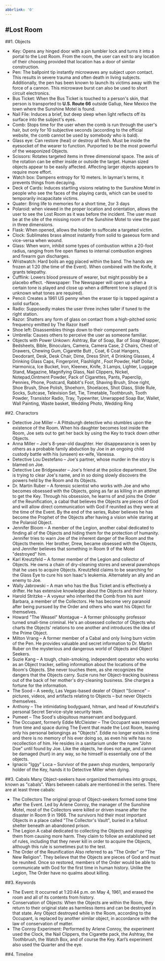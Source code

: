 ```yaml
---
abbrlink: '0'
---
```

#Lost Room
---
##1. Objects
- Key: Opens any hinged door with a pin tumbler lock and turns it into a portal to the Lost Room. From the room, the user can exit to any location of their choosing provided that location has a door of similar construction.
- Pen: The ballpoint tip instantly microwaves any subject upon contact. This results in severe trauma and often death in living subjects. Additionally, the pen has been known to launch its victims away with the force of a cannon. This microwave burst can also be used to short circuit electronics.
- Bus Ticket: When the Bus Ticket is touched to a person's skin, that person is transported to **U.S. Route 66** outside Gallup, New Mexico the town where the Sunshine Motel is found.
- Nail File: Induces a brief, but deep sleep when light reflects off its surface into the subject's eyes.
- Comb: Stops time for the user when the comb is run through the user's hair, but only for 10 subjective seconds (according to the official website, the comb cannot be used by somebody who is bald). 
- Glass eye: Can restore (heal) or destroy all flesh. Must be inside the eyesocket of the wearer to function. Purported to be the most powerful of the weaponized Objects. 
- Scissors: Rotates targeted items in three dimensional space. The axis of the rotation can be either inside or outside the target. Human sized objects appear to be easily affected. Affecting larger objects appears to require more effort. 
- Watch box: Dampens entropy for 10 meters. In layman's terms, it prevents things from decaying. 
- Deck of Cards: Induces startling visions relating to the Sunshine Motel in people who see the faces of the playing cards, which can be used to temporarily incapacitate victims. 
- Quater: Bring life to memories for a short time, 2or 3 days
- Polaroid: when viewed in the proper location and orientation, allows the user to see the Lost Room as it was before the incident. The user must be at the site of the missing room of the Sunshine Motel to view the past in three dimensions. 
- Flask: When opened, allows the holder to suffocate a targeted victim. 
- Clock: Sublimates brass almost instantly from solid to gaseous form and vice-versa when wound. 
- Glass: When worn, inhibit some types of combustion within a 20-foot radius, ranging from fire open flames to internal combustion engines and firearm gun discharges. 
- Wristwatch: Hard boils an egg placed within the band. The hands are frozen at 1:20 (the time of the Event). When combined with the Knife, it grants telepathy. 
- Cufflink: Lowers blood pressure of wearer, but might possibly be a placebo effect. 
-Newspaper: The Newspaper will open up when a certain tone is played and close up when a different tone is played (it is unknown what tones are required).
- Pencil: Creates a 1961 US penny when the eraser tip is tapped against a solid surface. 
- Radio: Supposedly makes the user three inches taller if tuned to the right station. 
- Razor: Shatters any form of glass on contact from a high-pitched sonic frequency emitted by The Razor itself 
- Shoe left: Disassembles things down to their component parts
- Umbrella: Causes others to perceive the user as someone familiar. 
- Objects with Power Unkown: Ashtray, Bar of Soap, Bar of Soap Wrapper, Bedsheets, Bible, Binoculars, Camera, Camera Case, 2 Chairs, Chest of Drawers, Chewing Gum, Cigarette Butt , Coat, 6 Coat Hangers, Deodorant, Desk, Desk Chair, Dime, Dress Shirt, 4 Drinking Glasses, 4 Drinking Glass Caps, Fingerprint, Flashlight , Foot Powder, Half Dollar, Harmonica, Ice Bucket, Iron, Kleenex, Knife, 3 Lamps, Lighter, Luggage Stand, Magazine, Magnifying Glass, Nail Clippers, Nickel, Notepad,Ointment Powder, Pack of Cigarettes, Pants, Paperclip, Pennies, Phone, Postcard, Rabbit's Foot, Shaving Brush, Shoe right, Shoe Brush, Shoe Polish, Shoehorn, Shoelaces, Shot Glass, Slide Rule, Socks, Suitcase, Television Set, Tie, Timetable, Toothbrush, Tooth Powder, Transistor Radio, Tray, Typewriter, Unwrapped Soap Bar, Wallet, Wall Painting, Waste basket, Wedding Photo, Wedding Ring

##2. Charactors

- Detective Joe Miller – A Pittsburgh detective who stumbles upon the existence of the Room. When his daughter becomes lost inside the Room, Joe sets out to get her back by using the Key to track down other Objects.
- Anna Miller – Joe's 8-year-old daughter. Her disappearance is seen by others as a probable family abduction by Joe in an ongoing child custody battle with his (unseen) ex-wife, Vanessa.
- Detective Lou Destefano – Joe's partner, whose murder in the story is blamed on Joe.
- Detective Lee Bridgewater – Joe's friend at the police department. She is trying to clear Joe's name, and in so doing slowly discovers the powers held by the Room and its Objects.
- Dr. Martin Ruber – A forensic scientist who works with Joe and who becomes obsessed with the Objects, going as far as killing in an attempt to get the Key. Through his obsession, he learns of and joins the Order of the Reunification, a cabal that believes the Objects are pieces of God and will allow direct communication with God if reunited as they were at the time of the Event. By the end of the series, Ruber believes he has become the Prophet of the Objects after having a vision while staring at the Polaroid Object.
- Jennifer Bloom – A member of the Legion, another cabal dedicated to finding all of the Objects and hiding them for the protection of humanity. Jennifer tries to warn Joe of the inherent danger of the Room and the Objects therein. Her brother, Drew, became obsessed with the Objects, and Jennifer believes that something in Room 9 of the Motel "destroyed" him.
- Karl Kreutzfeld – A former member of the Legion and collector of Objects. He owns a chain of dry-cleaning stores and several pawnshops that he uses to acquire Objects. Kreutzfeld claims to be searching for the Glass Eye to cure his son Isaac's leukemia. Alternately an ally and an enemy to Joe.
- Wally Jabrowski – A man who has the Bus Ticket and is effectively a drifter. He has extensive knowledge about the Objects and their history.
- Harold Stritzke – A voyeur who inherited the Comb from his aunt Barbara, a member of the Collectors. He has become very paranoid after being pursued by the Order and others who want his Object for themselves.
- Howard "The Weasel" Montague – A former philosophy professor turned small-time criminal. He's an obsessed collector of Objects who charts the Objects' relations to one another and introduces the idea of the Prime Object.
- Milton Vrang – A former member of a Cabal and only living burn victim of the Pen. He provides valuable and secret information to Dr. Martin Ruber on the mysterious and dangerous world of Objects and Object Seekers.
- Suzie Kang – A tough, chain-smoking, independent operator who works as an Object tracker, selling information about the locations of the Room's Objects. She never touches them, as she recognizes the dangers that the Objects carry. Suzie runs her Object-tracking business out of the back of her mother's dry-cleaning business. She charges a fortune for the information.
- The Sood – A seedy, Las Vegas-based dealer of Object "Science" – pictures, videos, and artifacts relating to Objects – but never Objects themselves.
- Anthony – The intimidating bodyguard, hitman, and head of Kreutzfeld's personal Secret Service-style security team.
- Pumeet – The Sood's ubiquitous manservant and bodyguard.
- The Occupant, formerly Eddie McCleister – The Occupant was removed from time and space during The Event that made the Lost Room, leaving only his personal belongings as "Objects". Eddie no longer exists in time and there is no memory of his ever doing so, as even his wife has no recollection of him. He resides in a sanitarium under the name "John Doe" until found by Joe. Like the objects, he does not age, and cannot be damaged (hurt) in any way, so he himself is essentially one of the objects.
- Ignacio "Iggy" Loca – Survivor of the pawn shop murders, temporarily holder of the Key, hands it to Detective Miller when dying.

##3. Cabals
Many Object-seekers have organized themselves into groups, known as "cabals". Wars between cabals are mentioned in the series. There are at least three cabals:

- The Collectors 
The original group of Object-seekers formed some time after the Event. Led by Arlene Conroy, the manager of the Sunshine Motel, most of the Collectors were killed or driven insane after the disaster in Room 9 in 1966. The survivors hid their most important Objects in a place called "The Collector's Vault", buried in a fallout shelter beneath an abandoned prison.
- The Legion 
A cabal dedicated to collecting the Objects and stopping them from causing more harm. They claim to follow an established set of rules, including that they never kill in order to acquire the Objects, although this rule is sometimes put to the test.
- The Order of the Reunification 
Also referred to as "The Order" or "The New Religion". They believe that the Objects are pieces of God and must be reunited. Once so restored, members of the Order would be able to communicate with God for the first time in human history. Unlike the Legion, The Order have no qualms about killing. 

##3. Keywords
- The Event: It occurred at 1:20:44 p.m. on May 4, 1961, and erased the room and all of its contents from history.
- Conservation of Objects: When the Objects are within the Room, they return to their original state as harmless items and can be destroyed in that state. Any Object destroyed while in the Room, according to the Occupant, is replaced by another similar object, in accordance with the law of conservation of matter.
- The Conroy Experiment: Performed by Arlene Conroy, the experiment used the Clock, the Nail Clippers, the Cigarette pack, the Ashtray, the Toothbrush, the Watch Box,  and of course the Key.  Karl’s experiment also used the Quarter and the eye.

##4. Timeline

